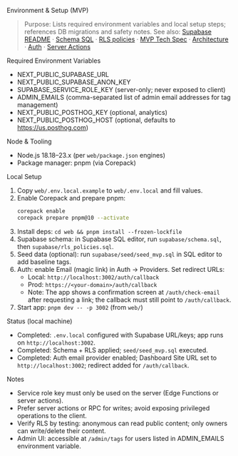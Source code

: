 Environment & Setup (MVP)

> Purpose: Lists required environment variables and local setup steps; references DB migrations and safety notes.
> See also: [Supabase README](../supabase/README.md) · [Schema SQL](../supabase/schema.sql) · [RLS policies](../supabase/rls_policies.sql) · [MVP Tech Spec](../docs/MVP_TECH_SPEC.md) · [Architecture](../docs/ARCHITECTURE.md) · [Auth](../docs/AUTH.md) · [Server Actions](../docs/SERVER_ACTIONS.md)

Required Environment Variables
- NEXT_PUBLIC_SUPABASE_URL
- NEXT_PUBLIC_SUPABASE_ANON_KEY
- SUPABASE_SERVICE_ROLE_KEY (server-only; never exposed to client)
- ADMIN_EMAILS (comma-separated list of admin email addresses for tag management)
- NEXT_PUBLIC_POSTHOG_KEY (optional, analytics)
- NEXT_PUBLIC_POSTHOG_HOST (optional, defaults to https://us.posthog.com)

Node & Tooling
- Node.js 18.18–23.x (per `web/package.json` engines)
- Package manager: pnpm (via Corepack)

Local Setup
1) Copy `web/.env.local.example` to `web/.env.local` and fill values.
2) Enable Corepack and prepare pnpm:
   ```bash
   corepack enable
   corepack prepare pnpm@10 --activate
   ```
3) Install deps: `cd web && pnpm install --frozen-lockfile`
3) Supabase schema: in Supabase SQL editor, run `supabase/schema.sql`, then `supabase/rls_policies.sql`.
4) Seed data (optional): run `supabase/seed/seed_mvp.sql` in SQL editor to add baseline tags.
5) Auth: enable Email (magic link) in Auth → Providers. Set redirect URLs:
   - Local: `http://localhost:3002/auth/callback`
   - Prod: `https://<your-domain>/auth/callback`
   - Note: The app shows a confirmation screen at `/auth/check-email` after requesting a link; the callback must still point to `/auth/callback`.
6) Start app: `pnpm dev -- -p 3002` (from `web/`)

Status (local machine)
- Completed: `.env.local` configured with Supabase URL/keys; app runs on `http://localhost:3002`.
- Completed: Schema + RLS applied; `seed/seed_mvp.sql` executed.
- Completed: Auth email provider enabled; Dashboard Site URL set to `http://localhost:3002`; redirect added for `/auth/callback`.

Notes
- Service role key must only be used on the server (Edge Functions or server actions).
- Prefer server actions or RPC for writes; avoid exposing privileged operations to the client.
- Verify RLS by testing: anonymous can read public content; only owners can write/delete their content.
- Admin UI: accessible at `/admin/tags` for users listed in ADMIN_EMAILS environment variable.

